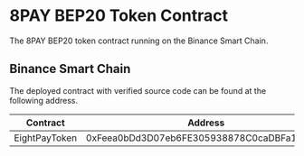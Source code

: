 # 8PAY BEP20 Token Contract

The 8PAY BEP20 token contract running on the Binance Smart Chain.

## Binance Smart Chain

The deployed contract with verified source code can be found at the following address.

Contract | Address
---|---
EightPayToken | 0xFeea0bDd3D07eb6FE305938878C0caDBFa169042
